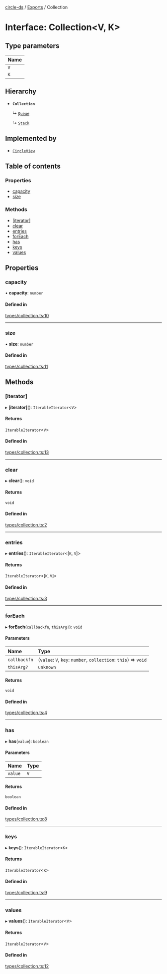 [circle-ds](../README.md) / [Exports](../modules.md) / Collection

# Interface: Collection\<V, K\>

## Type parameters

| Name |
| :------ |
| `V` |
| `K` |

## Hierarchy

- **`Collection`**

  ↳ [`Queue`](Queue.md)

  ↳ [`Stack`](Stack.md)

## Implemented by

- [`CircleView`](../classes/CircleView.md)

## Table of contents

### Properties

- [capacity](Collection.md#capacity)
- [size](Collection.md#size)

### Methods

- [[iterator]](Collection.md#[iterator])
- [clear](Collection.md#clear)
- [entries](Collection.md#entries)
- [forEach](Collection.md#foreach)
- [has](Collection.md#has)
- [keys](Collection.md#keys)
- [values](Collection.md#values)

## Properties

### capacity

• **capacity**: `number`

#### Defined in

[types/collection.ts:10](https://github.com/havelessbemore/circle-ds/blob/be03be2/src/types/collection.ts#L10)

___

### size

• **size**: `number`

#### Defined in

[types/collection.ts:11](https://github.com/havelessbemore/circle-ds/blob/be03be2/src/types/collection.ts#L11)

## Methods

### [iterator]

▸ **[iterator]**(): `IterableIterator`\<`V`\>

#### Returns

`IterableIterator`\<`V`\>

#### Defined in

[types/collection.ts:13](https://github.com/havelessbemore/circle-ds/blob/be03be2/src/types/collection.ts#L13)

___

### clear

▸ **clear**(): `void`

#### Returns

`void`

#### Defined in

[types/collection.ts:2](https://github.com/havelessbemore/circle-ds/blob/be03be2/src/types/collection.ts#L2)

___

### entries

▸ **entries**(): `IterableIterator`\<[`K`, `V`]\>

#### Returns

`IterableIterator`\<[`K`, `V`]\>

#### Defined in

[types/collection.ts:3](https://github.com/havelessbemore/circle-ds/blob/be03be2/src/types/collection.ts#L3)

___

### forEach

▸ **forEach**(`callbackfn`, `thisArg?`): `void`

#### Parameters

| Name | Type |
| :------ | :------ |
| `callbackfn` | (`value`: `V`, `key`: `number`, `collection`: `this`) => `void` |
| `thisArg?` | `unknown` |

#### Returns

`void`

#### Defined in

[types/collection.ts:4](https://github.com/havelessbemore/circle-ds/blob/be03be2/src/types/collection.ts#L4)

___

### has

▸ **has**(`value`): `boolean`

#### Parameters

| Name | Type |
| :------ | :------ |
| `value` | `V` |

#### Returns

`boolean`

#### Defined in

[types/collection.ts:8](https://github.com/havelessbemore/circle-ds/blob/be03be2/src/types/collection.ts#L8)

___

### keys

▸ **keys**(): `IterableIterator`\<`K`\>

#### Returns

`IterableIterator`\<`K`\>

#### Defined in

[types/collection.ts:9](https://github.com/havelessbemore/circle-ds/blob/be03be2/src/types/collection.ts#L9)

___

### values

▸ **values**(): `IterableIterator`\<`V`\>

#### Returns

`IterableIterator`\<`V`\>

#### Defined in

[types/collection.ts:12](https://github.com/havelessbemore/circle-ds/blob/be03be2/src/types/collection.ts#L12)
